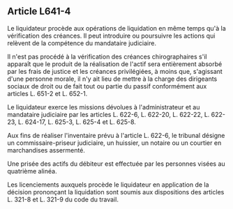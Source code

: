 Article L641-4
----
Le liquidateur procède aux opérations de liquidation en même temps qu'à la
vérification des créances. Il peut introduire ou poursuivre les actions qui
relèvent de la compétence du mandataire judiciaire.

Il n'est pas procédé à la vérification des créances chirographaires s'il
apparaît que le produit de la réalisation de l'actif sera entièrement absorbé
par les frais de justice et les créances privilégiées, à moins que, s'agissant
d'une personne morale, il n'y ait lieu de mettre à la charge des dirigeants
sociaux de droit ou de fait tout ou partie du passif conformément aux articles
L. 651-2 et L. 652-1.

Le liquidateur exerce les missions dévolues à l'administrateur et au mandataire
judiciaire par les articles L. 622-6, L. 622-20, L. 622-22, L. 622-23, L.
624-17, L. 625-3, L. 625-4 et L. 625-8.

Aux fins de réaliser l'inventaire prévu à l'article L. 622-6, le tribunal
désigne un commissaire-priseur judiciaire, un huissier, un notaire ou un
courtier en marchandises assermenté.

Une prisée des actifs du débiteur est effectuée par les personnes visées au
quatrième alinéa.

Les licenciements auxquels procède le liquidateur en application de la décision
prononçant la liquidation sont soumis aux dispositions des articles L. 321-8 et
L. 321-9 du code du travail.
